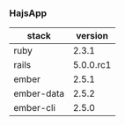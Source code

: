 ### HajsApp

stack | version
--- | ---
ruby | 2.3.1
rails | 5.0.0.rc1
ember | 2.5.1
ember-data | 2.5.2
ember-cli | 2.5.0
